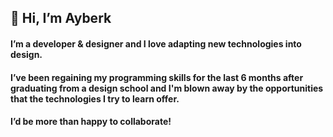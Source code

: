 ## 👋 Hi, I’m Ayberk
#### I’m a developer & designer and I love adapting new technologies into design.
#### I’ve been regaining my programming skills for the last 6 months after graduating from a design school and I'm blown away by the opportunities that the technologies I try to learn offer.
#### I’d be more than happy to collaborate!

<!---
kayaayberk/kayaayberk is a ✨ special ✨ repository because its `README.md` (this file) appears on your GitHub profile.
You can click the Preview link to take a look at your changes.
--->
